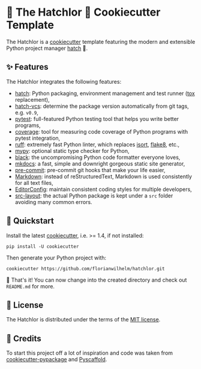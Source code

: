 # 🌹 The Hatchlor 🌹 Cookiecutter Template

The Hatchlor is a [cookiecutter] template featuring the modern and extensible Python project manager [hatch] 🐣.

## ✨ Features

The Hatchlor integrates the following features:

* [hatch]: Python packaging, environment management and test runner ([tox] replacement),
* [hatch-vcs]: determine the package version automatically from git tags, e.g. `v0.9`,
* [pytest]: full-featured Python testing tool that helps you write better programs,
* [coverage]: tool for measuring code coverage of Python programs with pytest integration,
* [ruff]: extremely fast Python linter, which replaces [isort], [flake8], etc.,
* [mypy]: optional static type checker for Python,
* [black]: the uncompromising Python code formatter everyone loves,
* [mkdocs]: a fast, simple and downright gorgeous static site generator,
* [pre-commit]: pre-commit git hooks that make your life easier,
* [Markdown]: instead of reStructuredText, Markdown is used consistently for all text files,
* [EditorConfig]: maintain consistent coding styles for multiple developers,
* [src-layout]: the actual Python package is kept under a `src` folder avoiding many common errors.

## 💫 Quickstart

Install the latest [cookiecutter], i.e. >= 1.4, if not installed:

```console
pip install -U cookiecutter
```

Then generate your Python project with:

```console
cookiecutter https://github.com/florianwilhelm/hatchlor.git
```

🎉 That's  it! You can now change into the created directory and check out `README.md` for more.

## 🪪 License

The Hatchlor is distributed under the terms of the [MIT license](LICENSE.txt).

## 🙏 Credits

To start this project off a lot of inspiration and code was taken from [cookiecutter-pypackage] and [Pyscaffold].

[cookiecutter]: https://cookiecutter.readthedocs.io/
[tox]: https://tox.wiki/
[hatch]: https://hatch.pypa.io/
[hatch-vcs]: https://github.com/ofek/hatch-vcs
[cookiecutter-pypackage]: https://github.com/audreyfeldroy/cookiecutter-pypackage
[Pyscaffold]: https://pyscaffold.org/
[pre-commit]: https://pre-commit.com/
[mkdocs]: https://www.mkdocs.org/
[Markdown]: https://www.markdownguide.org/
[src-layout]: https://packaging.python.org/en/latest/discussions/src-layout-vs-flat-layout/
[flake8]: https://pypi.org/project/flake8/
[isort]: https://pycqa.github.io/isort/
[pytest]: https://docs.pytest.org/
[coverage]: https://coverage.readthedocs.io/
[mypy]: https://mypy-lang.org/
[black]: https://github.com/psf/black
[ruff]: https://beta.ruff.rs/
[EditorConfig]: http://editorconfig.org
